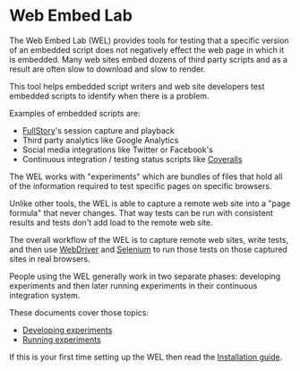 # Web Embed Lab

The Web Embed Lab (WEL) provides tools for testing that a specific version of an embedded script does not negatively effect the web page in which it is embedded. Many web sites embed dozens of third party scripts and as a result are often slow to download and slow to render.

This tool helps embedded script writers and web site developers test embedded scripts to identify when there is a problem.

Examples of embedded scripts are:
- [FullStory](https://www.fullstory.com/)'s session capture and playback
- Third party analytics like Google Analytics 
- Social media integrations like Twitter or Facebook's
- Continuous integration / testing status scripts like [Coveralls](https://coveralls.io/)

The WEL works with "experiments" which are bundles of files that hold all of the information required to test specific pages on specific browsers.

Unlike other tools, the WEL is able to capture a remote web site into a "page formula" that never changes. That way tests can be run with consistent results and tests don't add load to the remote web site.

The overall workflow of the WEL is to capture remote web sites, write tests, and then use [WebDriver](https://www.w3.org/TR/webdriver1/) and [Selenium](https://docs.seleniumhq.org/) to run those tests on those captured sites in real browsers.

People using the WEL generally work in two separate phases: developing experiments and then later running experiments in their continuous integration system.

These documents cover those topics:
- [Developing experiments](./docs/EXPERIMENT_DEVELOPMENT.md)
- [Running experiments](./docs/EXPERIMENT_RUNNING.md)

If this is your first time setting up the WEL then read the [Installation guide](./docs/INSTALLATION.md).
